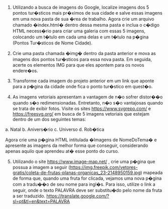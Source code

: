1. Utilizando a busca de imagens do Google, localize imagens dos 5 pontos tur�sticos mais pr�ximos de sua cidade e salve essas imagens em uma nova pasta de sua �rea de trabalho. Agora crie um arquivo chamado �index.html� dentro dessa mesma pasta e inclua o c�digo HTML necess�rio para criar uma galeria com essas 5 imagens, colocando um t�tulo em cada uma delas e um t�tulo na p�gina (Pontos Tur�sticos de Nome Cidade).

2. Crie uma pasta chamada �img� dentro da pasta anterior e mova as imagens dos pontos tur�sticos para essa nova pasta. Em seguida, acerte os elementos IMG para que eles apontem para os novos endere�os.

3. Transforme cada imagem do projeto anterior em um link que aponte para a p�gina da cidade onde fica o ponto tur�stico em quest�o.

4. As imagens vetoriais apresentam a vantagem de n�o sofrer distor��o quando s�o redimensionadas. Entretanto, n�o s�o vantajosas quando se trata de exibir fotos. Visite os sites https://www.svgrepo.com/ e https://freesvg.org/ em busca de 5 imagens vetoriais que estejam dentro de um dos seguintes temas:

a. Natal
b. Anivers�rio
c. Universo
d. Rob�tica

Agora crie uma p�gina HTML intitulada �Imagens de NomeDoTema� e apresente as imagens da melhor forma que conseguir, considerando apenas aquilo que aprendeu at� esse ponto do curso.

5. Utilizando o site https://www.image-map.net/ , crie uma p�gina que possua a imagem a seguir (https://img.freepik.com/vetores-gratis/coleta-de-frutas-planas-organicas_23-2148950159.jpg) mapeada de forma que, quando uma fruta for clicada, vejamos uma nova p�gina com a tradu��o de seu nome para ingl�s. Para isso, utilize o link a seguir, onde o texto PALAVRA deve ser substitu�do pelo nome da fruta a ser traduzido. https://translate.google.com/?sl=pt&tl=en&text=PALAVRA